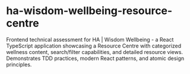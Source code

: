 # ha-wisdom-wellbeing-resource-centre
Frontend technical assessment for HA | Wisdom Wellbeing - a React TypeScript application showcasing a Resource Centre with categorized wellness content, search/filter capabilities, and detailed resource views. Demonstrates TDD practices, modern React patterns, and atomic design principles.
